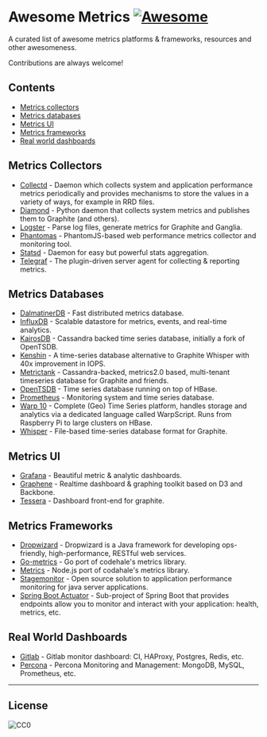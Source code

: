 # Awesome Metrics [![Awesome](https://cdn.rawgit.com/sindresorhus/awesome/d7305f38d29fed78fa85652e3a63e154dd8e8829/media/badge.svg)](https://github.com/sindresorhus/awesome)

A curated list of awesome metrics platforms &amp; frameworks, resources and other awesomeness.

Contributions are always welcome!

## Contents
* [Metrics collectors](#metrics-collectors)
* [Metrics databases](#metrics-databases)
* [Metrics UI](#metrics-ui)
* [Metrics frameworks](#metrics-frameworks)
* [Real world dashboards](#real-world-dashboards)

## Metrics Collectors
* [Collectd](https://collectd.org/) - Daemon which collects system and application performance metrics periodically and provides mechanisms to store the values in a variety of ways, for example in RRD files.
* [Diamond](http://diamond.readthedocs.io/) - Python daemon that collects system metrics and publishes them to Graphite (and others).
* [Logster](https://github.com/etsy/logster/) - Parse log files, generate metrics for Graphite and Ganglia.
* [Phantomas](https://github.com/macbre/phantomas/) - PhantomJS-based web performance metrics collector and monitoring tool.
* [Statsd](https://github.com/etsy/statsd) - Daemon for easy but powerful stats aggregation.
* [Telegraf](https://docs.influxdata.com/telegraf/) - The plugin-driven server agent for collecting & reporting metrics.

## Metrics Databases
* [DalmatinerDB](https://dalmatiner.io/) - Fast distributed metrics database.
* [InfluxDB](https://influxdata.com) - Scalable datastore for metrics, events, and real-time analytics.
* [KairosDB](http://kairosdb.github.io/) - Cassandra backed time series database, initially a fork of OpenTSDB.
* [Kenshin](https://github.com/douban/Kenshin/) - A time-series database alternative to Graphite Whisper with 40x improvement in IOPS.
* [Metrictank](https://github.com/raintank/metrictank/) - Cassandra-backed, metrics2.0 based, multi-tenant timeseries database for Graphite and friends.
* [OpenTSDB](http://opentsdb.net/) - Time series database running on top of HBase.
* [Prometheus](https://prometheus.io/) - Monitoring system and time series database. 
* [Warp 10](http://www.warp10.io/) - Complete (Geo) Time Series platform, handles storage and analytics via a dedicated language called WarpScript. Runs from Raspberry Pi to large clusters on HBase.
* [Whisper](https://github.com/graphite-project/whisper/) - File-based time-series database format for Graphite.

## Metrics UI
* [Grafana](http://grafana.org/) - Beautiful metric & analytic dashboards.
* [Graphene](http://jondot.github.io/graphene/) - Realtime dashboard & graphing toolkit based on D3 and Backbone. 
* [Tessera](http://tessera-metrics.github.io/tessera/) - Dashboard front-end for graphite.

## Metrics Frameworks
* [Dropwizard](http://www.dropwizard.io/) - Dropwizard is a Java framework for developing ops-friendly, high-performance, RESTful web services.
* [Go-metrics](https://github.com/rcrowley/go-metrics) - Go port of codehale's metrics library.
* [Metrics](https://github.com/mikejihbe/metrics/) - Node.js port of codahale's metrics library.
* [Stagemonitor](http://www.stagemonitor.org/) - Open source solution to application performance monitoring for java server applications.
* [Spring Boot Actuator](https://spring.io/guides/gs/actuator-service/) - Sub-project of Spring Boot that provides endpoints allow you to monitor and interact with your application: health, metrics, etc.

## Real World Dashboards
* [Gitlab](http://monitor.gitlab.net/) - Gitlab monitor dashboard: CI, HAProxy, Postgres, Redis, etc.
* [Percona](https://pmmdemo.percona.com/graph/dashboard/db/pmm-demo) - Percona Monitoring and Management: MongoDB, MySQL, Prometheus, etc.

---

## License
![CC0](http://mirrors.creativecommons.org/presskit/buttons/88x31/svg/cc-zero.svg)
